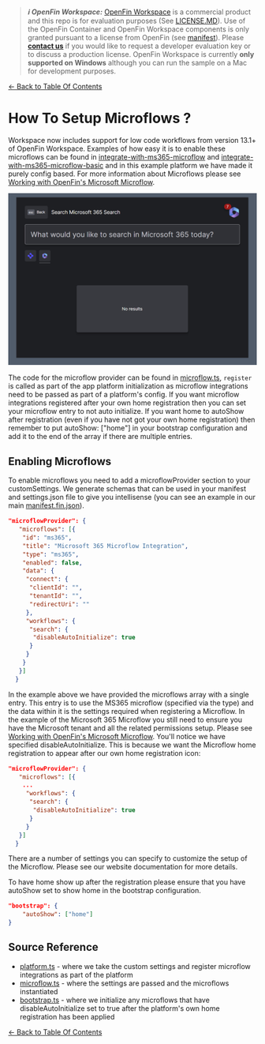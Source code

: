 > **_:information_source: OpenFin Workspace:_** [OpenFin Workspace](https://www.openfin.co/workspace/) is a commercial product and this repo is for evaluation purposes (See [LICENSE.MD](../LICENSE.MD)). Use of the OpenFin Container and OpenFin Workspace components is only granted pursuant to a license from OpenFin (see [manifest](../public/manifest.fin.json)). Please [**contact us**](https://www.openfin.co/workspace/poc/) if you would like to request a developer evaluation key or to discuss a production license.
> OpenFin Workspace is currently **only supported on Windows** although you can run the sample on a Mac for development purposes.

[<- Back to Table Of Contents](../README.md)

# How To Setup Microflows ?

Workspace now includes support for low code workflows from version 13.1+ of OpenFin Workspace. Examples of how easy it is to enable these microflows can be found in [integrate-with-ms365-microflow](../integrate-with-ms365-microflow/) and [integrate-with-ms365-microflow-basic](../integrate-with-ms365-microflow-basic/) and in this example platform we have made it purely config based. For more information about Microflows please see [Working with OpenFin's Microsoft Microflow](https://developers.openfin.co/of-docs/docs/microflows-microsoft).

![MicroFlow Enabled](./assets/microflows.png)

The code for the microflow provider can be found in [microflow.ts](../client/src/framework/workspace/microflow.ts), `register` is called as part of the app platform initialization as microflow integrations need to be passed as part of a platform's config. If you want microflow integrations registered after your own home registration then you can set your microflow entry to not auto initialize. If you want home to autoShow after registration (even if you have not got your own home registration) then remember to put autoShow: ["home"] in your bootstrap configuration and add it to the end of the array if there are multiple entries.

## Enabling Microflows

To enable microflows you need to add a microflowProvider section to your customSettings. We generate schemas that can be used in your manifest and settings.json file to give you intellisense (you can see an example in our main [manifest.fin.json](../public/manifest.fin.json)).

```json
"microflowProvider": {
   "microflows": [{
    "id": "ms365",
    "title": "Microsoft 365 Microflow Integration",
    "type": "ms365",
    "enabled": false,
    "data": {
     "connect": {
      "clientId": "",
      "tenantId": "",
      "redirectUri": ""
     },
     "workflows": {
      "search": {
       "disableAutoInitialize": true
      }
     }
    }
   }]
  }
```

In the example above we have provided the microflows array with a single entry. This entry is to use the MS365 microflow (specified via the type) and the data within it is the settings required when registering a Microflow. In the example of the Microsoft 365 Microflow you still need to ensure you have the Microsoft tenant and all the related permissions setup. Please see [Working with OpenFin's Microsoft Microflow](https://developers.openfin.co/of-docs/docs/microflows-microsoft). You'll notice we have specified disableAutoInitialize. This is because we want the Microflow home registration to appear after our own home registration icon:

```json
"microflowProvider": {
   "microflows": [{
    ...
     "workflows": {
      "search": {
       "disableAutoInitialize": true
      }
     }
   }]
  }
```

There are a number of settings you can specify to customize the setup of the Microflow. Please see our website documentation for more details.

To have home show up after the registration please ensure that you have autoShow set to show home in the bootstrap configuration.

```json
"bootstrap": {
    "autoShow": ["home"]
}
```

## Source Reference

- [platform.ts](../client/src/framework/platform/platform.ts) - where we take the custom settings and register microflow integrations as part of the platform
- [microflow.ts](../client/src/framework/workspace/microflow.ts) - where the settings are passed and the microflows instantiated
- [bootstrap.ts](../client/src/framework/platform/platform.ts) - where we initialize any microflows that have disableAutoInitialize set to true after the platform's own home registration has been applied

[<- Back to Table Of Contents](../README.md)
